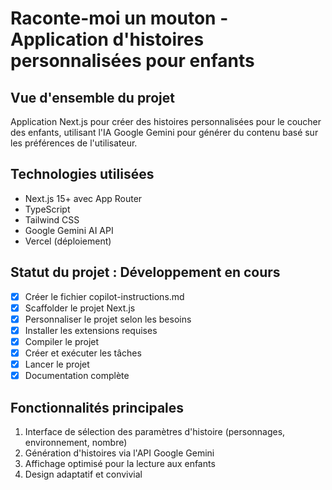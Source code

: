 # Raconte-moi un mouton - Application d'histoires personnalisées pour enfants

## Vue d'ensemble du projet
Application Next.js pour créer des histoires personnalisées pour le coucher des enfants, utilisant l'IA Google Gemini pour générer du contenu basé sur les préférences de l'utilisateur.

## Technologies utilisées
- Next.js 15+ avec App Router
- TypeScript
- Tailwind CSS
- Google Gemini AI API
- Vercel (déploiement)

## Statut du projet : Développement en cours

- [x] Créer le fichier copilot-instructions.md
- [x] Scaffolder le projet Next.js
- [x] Personnaliser le projet selon les besoins
- [x] Installer les extensions requises
- [x] Compiler le projet
- [x] Créer et exécuter les tâches
- [x] Lancer le projet
- [x] Documentation complète

## Fonctionnalités principales
1. Interface de sélection des paramètres d'histoire (personnages, environnement, nombre)
2. Génération d'histoires via l'API Google Gemini
3. Affichage optimisé pour la lecture aux enfants
4. Design adaptatif et convivial